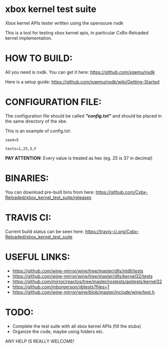 # xbox kernel test suite
Xbox kernel APIs tester written using the opensoure nxdk

This is a tool for testing xbox kernel apis, in particular CxBx-Reloaded kernel implementation.

# HOW TO BUILD:
All you need is nxdk. You can get it here: https://github.com/xqemu/nxdk

Here is a setup guide: https://github.com/xqemu/nxdk/wiki/Getting-Started

# CONFIGURATION FILE:
The configuration file should be called _**"config.txt"**_ and should be placed in the same directory of the xbe.

This is an example of config.txt:

```
seed=5

tests=1,25,3,F
```

**PAY ATTENTION:** Every value is treated as hex (eg. 25 is 37 in decimal)

# BINARIES:
You can download pre-built bins from here: https://github.com/Cxbx-Reloaded/xbox_kernel_test_suite/releases

# TRAVIS CI:
Current build status can be seen here: https://travis-ci.org/Cxbx-Reloaded/xbox_kernel_test_suite

# USEFUL LINKS:
* https://github.com/wine-mirror/wine/tree/master/dlls/ntdll/tests
* https://github.com/wine-mirror/wine/tree/master/dlls/kernel32/tests
* https://github.com/mirror/reactos/tree/master/rostests/apitests/kernel32
* https://github.com/mborgerson/xbtests?files=1
* https://github.com/wine-mirror/wine/blob/master/include/wine/test.h

# TODO:
* Complete the test suite with all xbox kernel APIs (fill the stubs)
* Organize the code, maybe using folders etc.

ANY HELP IS REALLY WELCOME!

